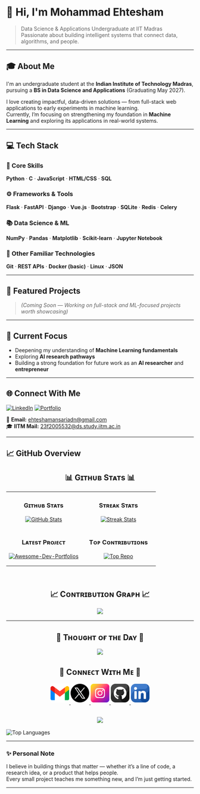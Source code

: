 # 👋 Hi, I'm Mohammad Ehtesham

> Data Science & Applications Undergraduate at IIT Madras  
> Passionate about building intelligent systems that connect data, algorithms, and people.

---

## 🎓 About Me
I'm an undergraduate student at the **Indian Institute of Technology Madras**, pursuing a **BS in Data Science and Applications** (Graduating May 2027).

I love creating impactful, data-driven solutions — from full-stack web applications to early experiments in machine learning.  
Currently, I’m focusing on strengthening my foundation in **Machine Learning** and exploring its applications in real-world systems.

<!-- 📘 Academic Highlights: Coming Soon -->

---

## 💻 Tech Stack

### 🧠 Core Skills
**Python** · **C** · **JavaScript** · **HTML/CSS** · **SQL**

### ⚙️ Frameworks & Tools
**Flask** · **FastAPI** · **Django** · **Vue.js** · **Bootstrap** · **SQLite** · **Redis** · **Celery**

### 📚 Data Science & ML
**NumPy** · **Pandas** · **Matplotlib** · **Scikit-learn** · **Jupyter Notebook**

### 🧩 Other Familiar Technologies
**Git** · **REST APIs** · **Docker (basic)** · **Linux** · **JSON**

---

## 🧱 Featured Projects
> *(Coming Soon — Working on full-stack and ML-focused projects worth showcasing)*

<!-- 
### 🚗 Vehicle Parking App V2  
Full-stack Flask + Vue.js app with user/admin roles, Redis caching, Celery tasks, and analytics dashboard.  

### 🤖 ML Project Title  
Brief description of what it does, model used, and outcome.
-->

---

## 🎯 Current Focus
- Deepening my understanding of **Machine Learning fundamentals**
- Exploring **AI research pathways**
- Building a strong foundation for future work as an **AI researcher** and **entrepreneur**

---

## 🌐 Connect With Me
[![LinkedIn](https://img.shields.io/badge/LinkedIn-0077B5?logo=linkedin&logoColor=white)](https://www.linkedin.com/in/mdehteshamansari/)
[![Portfolio](https://img.shields.io/badge/Website-000000?logo=About.me&logoColor=white)](https://me.ehtesham.me/)

📧 **Email:** [ehteshamansariadn@gmail.com](mailto:ehteshamansariadn@gmail.com)  
🎓 **IITM Mail:** [23f2005532@ds.study.iitm.ac.in](mailto:23f2005532@ds.study.iitm.ac.in)

---

## 📈 GitHub Overview
<h2 align="center">📊 Gɪᴛʜᴜʙ Sᴛᴀᴛs 📊</h2>

<table width="100%">
  <tr>
    <td width="50%">
      <h3 align="center"><strong>Gɪᴛʜᴜʙ Sᴛᴀᴛs</strong></h3>
      <p align="center">
        <a href="https://github.com/23f2005532">
          <img align="center" src="https://github-readme-stats.vercel.app/api?username=23f2005532&count_private=true&show_icons=true&theme=nightowl&bg_color=0,000000,441350&title_color=c56a90&text_color=ffffff&rank_icon=github&hide=prs,issues,contribs&show=reviews,prs_merged,prs_merged_percentage" alt="GitHub Stats" />
        </a>
      </p>
    </td>
    <td width="50%">
      <h3 align="center"><strong>Sᴛʀᴇᴀᴋ Sᴛᴀᴛs</strong></h3>
      <p align="center">
        <a href="https://github.com/23f2005532">
          <img align="center" src="https://streak-stats.demolab.com?user=23f2005532&theme=nightowl&background=0,000000,441350&fire=ffeb95&ring=ffeb95&sideNums=ffffff&sideLabels=ffffff&dates=c56a90&currStreakNum=ffffff" alt="Streak Stats" />
        </a>
      </p>
    </td>
  </tr>
  <tr>
    <td width="50%">
      <h3 align="center"><strong>Lᴀᴛᴇsᴛ Pʀᴏᴊᴇᴄᴛ</strong></h3>
      <p align="center">
        <a href="https://github.com/23f2005532/Data-Pipeline-Simulator">
          <img align="center" width="470" src="https://github-readme-stats.vercel.app/api/pin/?username=23f2005532&repo=Data-Pipeline-Simulator&theme=nightowl&show_owner=true&bg_color=0,000000,441350&title_color=c56a90&text_color=ffffff" alt="Awesome-Dev-Portfolios" />
        </a>
      </p>
    </td>
    <td width="50%">
      <h3 align="center"><strong>Tᴏᴘ Cᴏɴᴛʀɪʙᴜᴛɪᴏɴs</strong></h3>
      <p align="center">
        <a href="https://github.com/23f2005532">
          <img align="center" src="https://github-contributor-stats.vercel.app/api?username=23f2005532&limit=2&theme=nightowl&show_owner=true&combine_all_yearly_contributions=false&bg_color=0,000000,441350&title_color=c56a90&text_color=ffffff" alt="Top Repo" />
        </a>
      </p>
    </td>
  </tr>
</table>
<br />

<!--Contribution Graph-->
<h2 align="center">📈 Cᴏɴᴛʀɪʙᴜᴛɪᴏɴ Gʀᴀᴘʜ 📈</h2>
<div align="center">
    <img src="https://github-readme-activity-graph.vercel.app/graph?username=23f2005532&bg_color=220a28&&color=ffffff&line=c56a90&point=ffeb95&area=false&hide_border=false" border-radius="15">
</div>


---

<!--Dynamic Quote card updates everyday at 12 PM--> 
<h2 align="center">🌟 Tʜᴏᴜɢʜᴛ ᴏғ ᴛʜᴇ Dᴀʏ 🌟</h2>





<!--STARTS_HERE_QUOTE_CARD-->
<p align="center">
    <img src="https://readme-daily-quotes.vercel.app/api?author=Johann%20Wolfgang%20von%20Goethe&quote=To%20think%20is%20easy.%20To%20act%20is%20hard.%20But%20the%20hardest%20thing%20in%20the%20world%20is%20to%20act%20in%20accordance%20with%20your%20thinking.&theme=dark&bg_color=220a28&author_color=ffeb95&accent_color=c56a90">
</p>
<!--ENDS_HERE_QUOTE_CARD-->





<!--Contact Section--> 

<h2 align="center">🤝 Cᴏɴɴᴇᴄᴛ Wɪᴛʜ Mᴇ 🤝 </h2>
<div align="center">
  
<a href="mailto:ehteshamansariadn@gmail.com" target="_blank">
<img src="./gmail.png" width=50 height=50 alt="ehteshamansariadn@gmail.com" style="margin-bottom: 5px;" />
</a>

<a href="https://x.com/ehtesham858" target="_blank">
<img src="./twitter.png" width=50 height=50 alt="ehtesham858" style="margin-bottom: 5px;" />
</a>

<a href="https://www.instagram.com/ehtesha_m_" target="_blank">
<img src="./instagram.png" width=50 height=50 alt="ehtesha_m_" style="margin-bottom: 5px;" />
</a>

<a href="https://www.githubcom/23f2005532" target="_blank">
<img src="./github.png" width=50 height=50 alt="23f2005532" style="margin-bottom: 5px;" />
</a>

<a href="https://www.linkedin.com/in/mdehteshamansari/" target="_blank">
<img src="./linkedin.png" width=50 height=50 alt="linkedin" style="margin-bottom: 5px;" />
</a>

<!--<a href="https://dev.to/dev_kiran" target="_blank">
<img src="./dev_to.png" width=50 height=50 alt="dev_kiran" style="margin-bottom: 5px;" />
</a>-->
</div>
<br/>

<!--Buy me a coffee-->
<!-- <div align="center">
<a href="https://www.buymeacoffee.com/Kiran1689" target="_blank"><img src="https://cdn.buymeacoffee.com/buttons/v2/default-yellow.png" alt="Buy Me A Coffee" style="height: 40px !important;width: 200px !important;" ></a>
</div> -->


<!--Footer--> 
<p align="center">
  <img src="https://capsule-render.vercel.app/api?type=waving&color=gradient&height=65&section=footer"/>
</p>







![Top Languages](https://github-readme-stats.vercel.app/api/top-langs/?username=ehtesham855&layout=compact&theme=transparent)

---

### ✨ Personal Note
I believe in building things that matter — whether it’s a line of code, a research idea, or a product that helps people.  
Every small project teaches me something new, and I’m just getting started.

---
